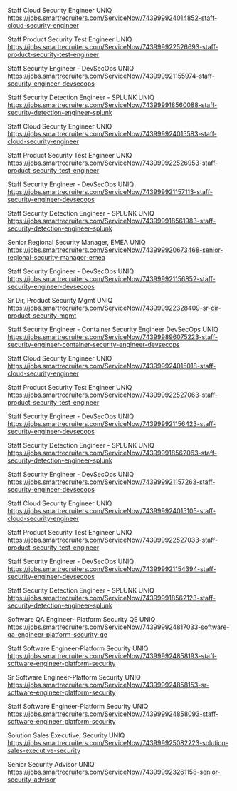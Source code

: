 Staff Cloud Security Engineer UNIQ https://jobs.smartrecruiters.com/ServiceNow/743999924014852-staff-cloud-security-engineer

Staff Product Security Test Engineer UNIQ https://jobs.smartrecruiters.com/ServiceNow/743999922526693-staff-product-security-test-engineer

Staff Security Engineer - DevSecOps UNIQ https://jobs.smartrecruiters.com/ServiceNow/743999921155974-staff-security-engineer-devsecops

Staff Security Detection Engineer - SPLUNK UNIQ https://jobs.smartrecruiters.com/ServiceNow/743999918560088-staff-security-detection-engineer-splunk

Staff Cloud Security Engineer UNIQ https://jobs.smartrecruiters.com/ServiceNow/743999924015583-staff-cloud-security-engineer

Staff Product Security Test Engineer UNIQ https://jobs.smartrecruiters.com/ServiceNow/743999922526953-staff-product-security-test-engineer

Staff Security Engineer - DevSecOps UNIQ https://jobs.smartrecruiters.com/ServiceNow/743999921157113-staff-security-engineer-devsecops

Staff Security Detection Engineer - SPLUNK UNIQ https://jobs.smartrecruiters.com/ServiceNow/743999918561983-staff-security-detection-engineer-splunk

Senior Regional Security Manager, EMEA UNIQ https://jobs.smartrecruiters.com/ServiceNow/743999920673468-senior-regional-security-manager-emea

Staff Security Engineer - DevSecOps UNIQ https://jobs.smartrecruiters.com/ServiceNow/743999921156852-staff-security-engineer-devsecops

Sr Dir, Product Security Mgmt UNIQ https://jobs.smartrecruiters.com/ServiceNow/743999922328409-sr-dir-product-security-mgmt

Staff Security Engineer - Container Security Engineer DevSecOps UNIQ https://jobs.smartrecruiters.com/ServiceNow/743999896075223-staff-security-engineer-container-security-engineer-devsecops

Staff Cloud Security Engineer UNIQ https://jobs.smartrecruiters.com/ServiceNow/743999924015018-staff-cloud-security-engineer

Staff Product Security Test Engineer UNIQ https://jobs.smartrecruiters.com/ServiceNow/743999922527063-staff-product-security-test-engineer

Staff Security Engineer - DevSecOps UNIQ https://jobs.smartrecruiters.com/ServiceNow/743999921156423-staff-security-engineer-devsecops

Staff Security Detection Engineer - SPLUNK UNIQ https://jobs.smartrecruiters.com/ServiceNow/743999918562063-staff-security-detection-engineer-splunk

Staff Security Engineer - DevSecOps UNIQ https://jobs.smartrecruiters.com/ServiceNow/743999921157263-staff-security-engineer-devsecops

Staff Cloud Security Engineer UNIQ https://jobs.smartrecruiters.com/ServiceNow/743999924015105-staff-cloud-security-engineer

Staff Product Security Test Engineer UNIQ https://jobs.smartrecruiters.com/ServiceNow/743999922527033-staff-product-security-test-engineer

Staff Security Engineer - DevSecOps UNIQ https://jobs.smartrecruiters.com/ServiceNow/743999921154394-staff-security-engineer-devsecops

Staff Security Detection Engineer - SPLUNK UNIQ https://jobs.smartrecruiters.com/ServiceNow/743999918562123-staff-security-detection-engineer-splunk

Software QA Engineer- Platform Security QE UNIQ https://jobs.smartrecruiters.com/ServiceNow/743999924817033-software-qa-engineer-platform-security-qe

Staff Software Engineer-Platform Security UNIQ https://jobs.smartrecruiters.com/ServiceNow/743999924858193-staff-software-engineer-platform-security

Sr Software Engineer-Platform Security UNIQ https://jobs.smartrecruiters.com/ServiceNow/743999924858153-sr-software-engineer-platform-security

Staff Software Engineer-Platform Security UNIQ https://jobs.smartrecruiters.com/ServiceNow/743999924858093-staff-software-engineer-platform-security

Solution Sales Executive, Security UNIQ https://jobs.smartrecruiters.com/ServiceNow/743999925082223-solution-sales-executive-security

Senior Security Advisor UNIQ https://jobs.smartrecruiters.com/ServiceNow/743999923261158-senior-security-advisor

